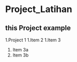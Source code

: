 # Project_Latihan

## this Project example

1.Project 1
1.Item 2
1.Item 3
  1. Item 3a
  1. Item 3b
